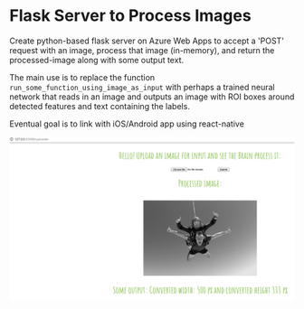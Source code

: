 # Flask Server to Process Images

Create python-based flask server on Azure Web Apps to accept a 'POST' request with an image, process that image (in-memory), and return the processed-image along with some output text.

The main use is to replace the function `run_some_function_using_image_as_input` with perhaps a trained neural network that reads in an image and outputs an image with ROI boxes around detected features and text containing the labels.

Eventual goal is to link with iOS/Android app using react-native


![alt tag](sample.png)

